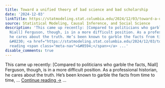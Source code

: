 ```yaml
---
title: Toward a unified theory of bad science and bad scholarship
date: '2024-12-03'
linkTitle: https://statmodeling.stat.columbia.edu/2024/12/03/toward-a-unified-theory-of-bad-science-and-bad-scholarship/
source: Statistical Modeling, Causal Inference, and Social Science
description: 'This came up recently: [Compared to politicians who garble the facts,
  Niall] Ferguson, though, is in a more difficult position. As a professional historian,
  he cares about the truth. He’s been known to garble the facts from time to time,
  &#8230; <a href="https://statmodeling.stat.columbia.edu/2024/12/03/toward-a-unified-theory-of-bad-science-and-bad-scholarship/">Continue
  reading <span class="meta-nav">&#8594;</span></a> ...'
disable_comments: true
---
```

This came up recently: [Compared to politicians who garble the facts, Niall] Ferguson, though, is in a more difficult position. As a professional historian, he cares about the truth. He’s been known to garble the facts from time to time, &#8230; <a href="https://statmodeling.stat.columbia.edu/2024/12/03/toward-a-unified-theory-of-bad-science-and-bad-scholarship/">Continue reading <span class="meta-nav">&#8594;</span></a> ...